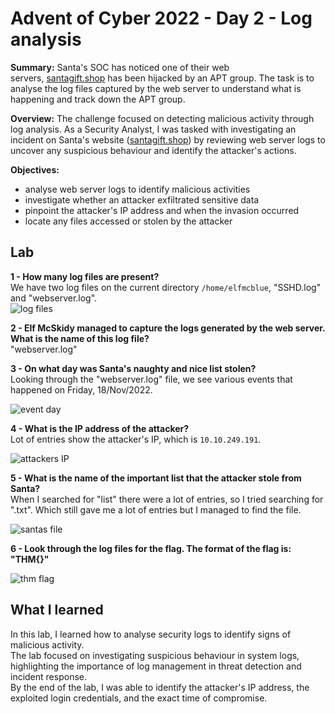 # Advent of Cyber 2022 - Day 2 - Log analysis
**Summary:** Santa's SOC has noticed one of their web servers, [santagift.shop](http://santagift.shop/) has been hijacked by an APT group. The task is to analyse the log files captured by the web server to understand what is happening and track down the APT group.

**Overview:** The challenge focused on detecting malicious activity through log analysis. As a Security Analyst, I was tasked with investigating an incident on Santa's website ([santagift.shop](http://santagift.shop/)) by reviewing web server logs to uncover any suspicious behaviour and identify the attacker's actions.

**Objectives:**
- analyse web server logs to identify malicious activities
- investigate whether an attacker exfiltrated sensitive data
- pinpoint the attacker's IP address and when the invasion occurred
- locate any files accessed or stolen by the attacker

## Lab
**1 - How many log files are present?**  
We have two log files on the current directory `/home/elfmcblue`, "SSHD.log" and "webserver.log".  
![log files](https://github.com/L0rdB43lish/THM-Log-Analysis/blob/057f35f510f1a3048801223b29db7d9d20c04c34/Pasted%20image%2020250508232840.png) 

**2 - Elf McSkidy managed to capture the logs generated by the web server.  
What is the name of this log file?**  
"webserver.log"

**3 - On what day was Santa's naughty and nice list stolen?**  
Looking through the "webserver.log" file, we see various events that happened on Friday, 18/Nov/2022.  

![event day](https://github.com/L0rdB43lish/THM-Log-Analysis/blob/61d3b06eca4990d4c35c564135a7414479bbed58/Pasted%20image%2020250508235114.png) 

**4 - What is the IP address of the attacker?**  
Lot of entries show the attacker's IP, which is ``10.10.249.191``.  

![attackers IP](https://github.com/L0rdB43lish/THM-Log-Analysis/blob/61d3b06eca4990d4c35c564135a7414479bbed58/Pasted%20image%2020250509000047.png) 

**5 - What is the name of the important list that the attacker stole from Santa?**  
When I searched for "list" there were a lot of entries, so I tried searching for ".txt".
Which still gave me a lot of entries but I managed to find the file.  

![santas file](https://github.com/L0rdB43lish/THM-Log-Analysis/blob/61d3b06eca4990d4c35c564135a7414479bbed58/Pasted%20image%2020250509002214.png) 

**6 - Look through the log files for the flag. The format of the flag is: "THM{}"**  

![thm flag](https://github.com/L0rdB43lish/THM-Log-Analysis/blob/057f35f510f1a3048801223b29db7d9d20c04c34/Pasted%20image%2020250509002804.png) 

## What I learned
In this lab, I learned how to analyse security logs to identify signs of malicious activity.  
The lab focused on investigating suspicious behaviour in system logs, highlighting the importance of log management in threat detection and incident response.  
By the end of the lab, I was able to identify the attacker's IP address, the exploited login credentials, and the exact time of compromise.
